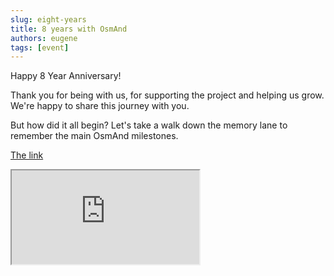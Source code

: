 ```yaml
---
slug: eight-years
title: 8 years with OsmAnd
authors: eugene
tags: [event]
---
```


Happy 8 Year Anniversary!

<p>Thank you for being with us, for supporting the project and helping us grow. We're happy to share this journey with you.</p>

<!--truncate-->

<p>But how did it all begin? Let's take a walk down the memory lane to remember the main OsmAnd milestones.</p>

[The link](https://www.sutori.com/story/9598-3211/embed)

<iframe
  src="https://www.sutori.com/story/9598-3211/embed"
  ></iframe>
